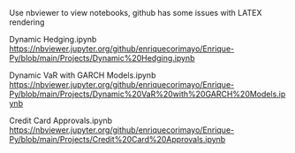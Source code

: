 Use nbviewer to view notebooks, github has some issues with LATEX rendering

Dynamic Hedging.ipynb
https://nbviewer.jupyter.org/github/enriquecorimayo/Enrique-Py/blob/main/Projects/Dynamic%20Hedging.ipynb

Dynamic VaR with GARCH Models.ipynb
https://nbviewer.jupyter.org/github/enriquecorimayo/Enrique-Py/blob/main/Projects/Dynamic%20VaR%20with%20GARCH%20Models.ipynb

Credit Card Approvals.ipynb
https://nbviewer.jupyter.org/github/enriquecorimayo/Enrique-Py/blob/main/Projects/Credit%20Card%20Approvals.ipynb
